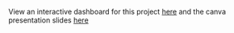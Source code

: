 View an interactive dashboard for this project [here](https://public.tableau.com/app/profile/marion.macharia/viz/Book1_17178683397890/Dashboard1) and the canva presentation slides [here](https://www.canva.com/design/DAGHkRU9NOs/r6bgQOMxan4rNn_v0YxmVg/edit?utm_content=DAGHkRU9NOs&utm_campaign=designshare&utm_medium=link2&utm_source=sharebutton)